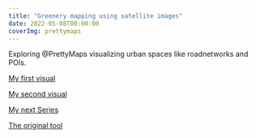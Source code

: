 ```yaml
---
title: "Greenery mapping using satellite images"
date: 2022-05-08T00:00:00
coverImg: prettymaps
---
```


Exploring @PrettyMaps visualizing urban spaces like roadnetworks and POIs.

<!--more-->


[My first visual](https://www.linkedin.com/feed/update/urn:li:activity:6912703283174219778/)

[My second visual](https://www.linkedin.com/feed/hashtag/?keywords=prettymaps)

[My next Series](https://www.linkedin.com/posts/milan-janosov_python-openstreetmap-prettymaps-activity-6917415520480702464-azq7/)

[The original tool](https://github.com/marceloprates/prettymaps)
